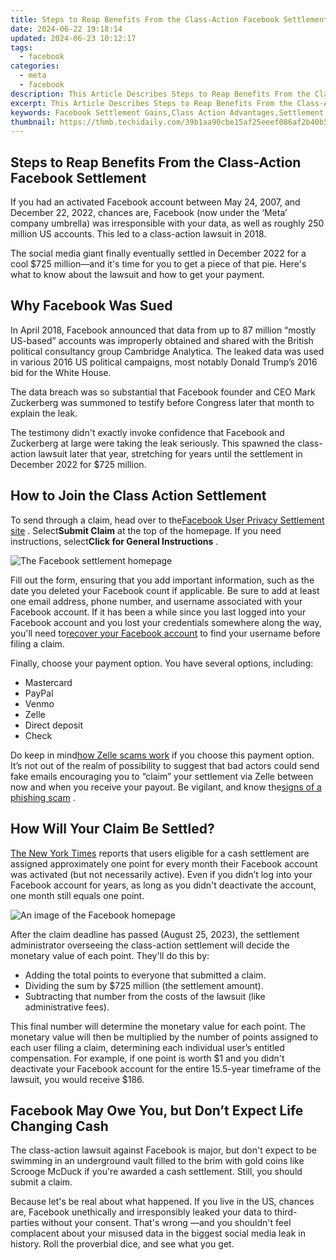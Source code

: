 ```yaml
---
title: Steps to Reap Benefits From the Class-Action Facebook Settlement
date: 2024-06-22 19:18:14
updated: 2024-06-23 10:12:17
tags:
  - facebook
categories:
  - meta
  - facebook
description: This Article Describes Steps to Reap Benefits From the Class-Action Facebook Settlement
excerpt: This Article Describes Steps to Reap Benefits From the Class-Action Facebook Settlement
keywords: Facebook Settlement Gains,Class Action Advantages,Settlement Benefits,Facebook Claims Settlement,Reap Class Action Gain,Class-Action Settlement Profit,Facebook Lawsuit Proceeds
thumbnail: https://thmb.techidaily.com/39b1aa90cbe15af25eeef086af2b40b5abbe4ea0e44addc2aa4ec5af37792daa.jpg
---
```


## Steps to Reap Benefits From the Class-Action Facebook Settlement

 If you had an activated Facebook account between May 24, 2007, and December 22, 2022, chances are, Facebook (now under the ‘Meta’ company umbrella) was irresponsible with your data, as well as roughly 250 million US accounts. This led to a class-action lawsuit in 2018.

 The social media giant finally eventually settled in December 2022 for a cool $725 million—and it's time for you to get a piece of that pie. Here's what to know about the lawsuit and how to get your payment.

## Why Facebook Was Sued

 In April 2018, Facebook announced that data from up to 87 million “mostly US-based” accounts was improperly obtained and shared with the British political consultancy group Cambridge Analytica. The leaked data was used in various 2016 US political campaigns, most notably Donald Trump’s 2016 bid for the White House.

 The data breach was so substantial that Facebook founder and CEO Mark Zuckerberg was summoned to testify before Congress later that month to explain the leak.

 The testimony didn't exactly invoke confidence that Facebook and Zuckerberg at large were taking the leak seriously. This spawned the class-action lawsuit later that year, stretching for years until the settlement in December 2022 for $725 million.

## How to Join the Class Action Settlement

 To send through a claim, head over to the[Facebook User Privacy Settlement site](https://www.facebookuserprivacysettlement.com/) . Select**Submit Claim** at the top of the homepage. If you need instructions, select**Click for General Instructions** .

![The Facebook settlement homepage](https://static1.makeuseofimages.com/wordpress/wp-content/uploads/wm/2023/04/facebook-settlement-page.jpg)

 Fill out the form, ensuring that you add important information, such as the date you deleted your Facebook count if applicable. Be sure to add at least one email address, phone number, and username associated with your Facebook account. If it has been a while since you last logged into your Facebook account and you lost your credentials somewhere along the way, you'll need to[recover your Facebook account](http://www.makeuseof.com/tag/recover-facebook-account-longer-log/) to find your username before filing a claim.

 Finally, choose your payment option. You have several options, including:

* Mastercard
* PayPal
* Venmo
* Zelle
* Direct deposit
* Check

 Do keep in mind[how Zelle scams work](https://www.makeuseof.com/how-zelle-scams-work/) if you choose this payment option. It’s not out of the realm of possibility to suggest that bad actors could send fake emails encouraging you to “claim” your settlement via Zelle between now and when you receive your payout. Be vigilant, and know the[signs of a phishing scam](https://www.makeuseof.com/top-signs-phishing-scams/) .

## How Will Your Claim Be Settled?

[The New York Times](https://www.nytimes.com/2023/04/20/business/facebook-settlement-apply.html) reports that users eligible for a cash settlement are assigned approximately one point for every month their Facebook account was activated (but not necessarily active). Even if you didn’t log into your Facebook account for years, as long as you didn't deactivate the account, one month still equals one point.

![An image of the Facebook homepage](https://static1.makeuseofimages.com/wordpress/wp-content/uploads/wm/2023/04/facebook-homepage.jpg)

 After the claim deadline has passed (August 25, 2023), the settlement administrator overseeing the class-action settlement will decide the monetary value of each point. They'll do this by:

* Adding the total points to everyone that submitted a claim.
* Dividing the sum by $725 million (the settlement amount).
* Subtracting that number from the costs of the lawsuit (like administrative fees).

 This final number will determine the monetary value for each point. The monetary value will then be multiplied by the number of points assigned to each user filing a claim, determining each individual user’s entitled compensation. For example, if one point is worth $1 and you didn't deactivate your Facebook account for the entire 15.5-year timeframe of the lawsuit, you would receive $186.

## Facebook May Owe You, but Don’t Expect Life Changing Cash

 The class-action lawsuit against Facebook is major, but don't expect to be swimming in an underground vault filled to the brim with gold coins like Scrooge McDuck if you're awarded a cash settlement. Still, you should submit a claim.

 Because let's be real about what happened. If you live in the US, chances are, Facebook unethically and irresponsibly leaked your data to third-parties without your consent. That's wrong —and you shouldn't feel complacent about your misused data in the biggest social media leak in history. Roll the proverbial dice, and see what you get.


<ins class="adsbygoogle"
     style="display:block"
     data-ad-format="autorelaxed"
     data-ad-client="ca-pub-7571918770474297"
     data-ad-slot="1223367746"></ins>



<ins class="adsbygoogle"
     style="display:block"
     data-ad-client="ca-pub-7571918770474297"
     data-ad-slot="8358498916"
     data-ad-format="auto"
     data-full-width-responsive="true"></ins>
